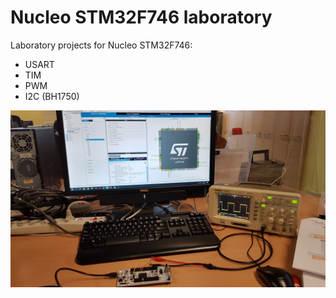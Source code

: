 # Nucleo STM32F746 laboratory

Laboratory projects for Nucleo STM32F746:
- USART 
- TIM
- PWM
- I2C (BH1750)

![photo](images/photo.jpg)

